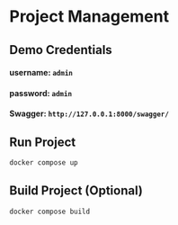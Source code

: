 # Project Management


## Demo Credentials

#### username: `admin`
#### password: `admin`

#### Swagger: `http://127.0.0.1:8000/swagger/`



## Run Project

```bash
docker compose up
```


## Build Project (Optional)

```bash
docker compose build
```
